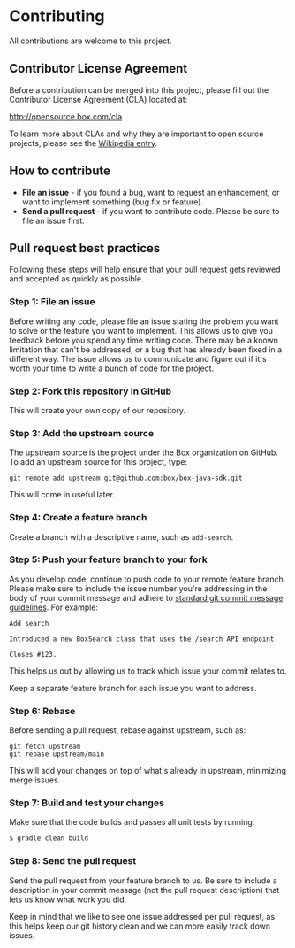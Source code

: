 Contributing
============

All contributions are welcome to this project.

Contributor License Agreement
-----------------------------

Before a contribution can be merged into this project, please fill out the
Contributor License Agreement (CLA) located at:

http://opensource.box.com/cla

To learn more about CLAs and why they are important to open source projects,
please see the [Wikipedia entry][1].

How to contribute
-----------------

* **File an issue** - if you found a bug, want to request an enhancement, or
  want to implement something (bug fix or feature).
* **Send a pull request** - if you want to contribute code. Please be sure to
  file an issue first.

Pull request best practices
---------------------------

Following these steps will help ensure that your pull request gets reviewed and
accepted as quickly as possible.

### Step 1: File an issue

Before writing any code, please file an issue stating the problem you want to
solve or the feature you want to implement. This allows us to give you feedback
before you spend any time writing code. There may be a known limitation that
can't be addressed, or a bug that has already been fixed in a different way. The
issue allows us to communicate and figure out if it's worth your time to write a
bunch of code for the project.

### Step 2: Fork this repository in GitHub

This will create your own copy of our repository.

### Step 3: Add the upstream source

The upstream source is the project under the Box organization on GitHub. To add
an upstream source for this project, type:

```
git remote add upstream git@github.com:box/box-java-sdk.git
```

This will come in useful later.

### Step 4: Create a feature branch

Create a branch with a descriptive name, such as `add-search`.

### Step 5: Push your feature branch to your fork

As you develop code, continue to push code to your remote feature branch. Please
make sure to include the issue number you're addressing in the body of your
commit message and adhere to [standard git commit message guidelines][2]. For
example:

```
Add search

Introduced a new BoxSearch class that uses the /search API endpoint.

Closes #123.
```

This helps us out by allowing us to track which issue your commit relates to.

Keep a separate feature branch for each issue you want to address.

### Step 6: Rebase

Before sending a pull request, rebase against upstream, such as:

```
git fetch upstream
git rebase upstream/main
```

This will add your changes on top of what's already in upstream, minimizing
merge issues.

### Step 7: Build and test your changes

Make sure that the code builds and passes all unit tests by running:

```bash
$ gradle clean build
```

### Step 8: Send the pull request

Send the pull request from your feature branch to us. Be sure to include a
description in your commit message (not the pull request description) that lets
us know what work you did.

Keep in mind that we like to see one issue addressed per pull request, as this
helps keep our git history clean and we can more easily track down issues.

[1]: http://en.wikipedia.org/wiki/Contributor_License_Agreement
[2]: http://tbaggery.com/2008/04/19/a-note-about-git-commit-messages.html
